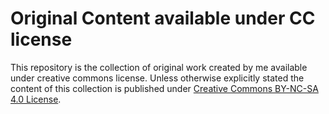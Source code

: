 # Original Content available under CC license

This repository is the collection of original work created by me available under creative commons license. Unless otherwise explicitly stated the content of this collection is published under [Creative Commons BY-NC-SA 4.0 License](https://creativecommons.org/licenses/by-nc-sa/4.0/).



